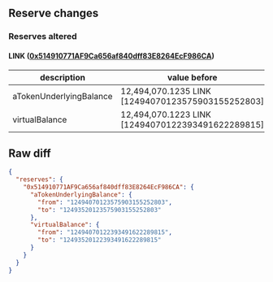 ## Reserve changes

### Reserves altered

#### LINK ([0x514910771AF9Ca656af840dff83E8264EcF986CA](https://etherscan.io/address/0x514910771AF9Ca656af840dff83E8264EcF986CA))

| description | value before | value after |
| --- | --- | --- |
| aTokenUnderlyingBalance | 12,494,070.1235 LINK [12494070123575903155252803] | 12,493,520.1235 LINK [12493520123575903155252803] |
| virtualBalance | 12,494,070.1223 LINK [12494070122393491622289815] | 12,493,520.1223 LINK [12493520122393491622289815] |


## Raw diff

```json
{
  "reserves": {
    "0x514910771AF9Ca656af840dff83E8264EcF986CA": {
      "aTokenUnderlyingBalance": {
        "from": "12494070123575903155252803",
        "to": "12493520123575903155252803"
      },
      "virtualBalance": {
        "from": "12494070122393491622289815",
        "to": "12493520122393491622289815"
      }
    }
  }
}
```
